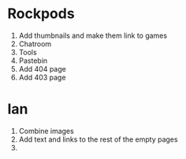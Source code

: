 # Rockpods

1. Add thumbnails and make them link to games
2. Chatroom
3. Tools
4. Pastebin
5. Add 404 page
6. Add 403 page

# Ian
1. Combine images
2. Add text and links to the rest of the empty pages
3. 